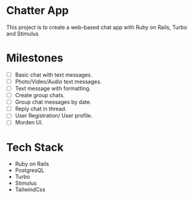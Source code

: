 # Chatter App

This project is to create a web-based chat app with Ruby on Rails, Turbo and Stimulus

# Milestones

- [ ] Basic chat with text messages.
- [ ] Photo/Video/Audio text messages.
- [ ] Text message with formatting.
- [ ] Create group chats.
- [ ] Group chat messages by date.
- [ ] Reply chat in thread.
- [ ] User Registration/ User profile.
- [ ] Morden UI.

# Tech Stack

- Ruby on Rails
- PostgresQL
- Turbo
- Stimulus
- TailwindCss

